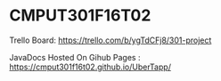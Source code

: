 # CMPUT301F16T02

Trello Board: https://trello.com/b/ygTdCFj8/301-project

JavaDocs Hosted On Gihub Pages : https://cmput301f16t02.github.io/UberTapp/
